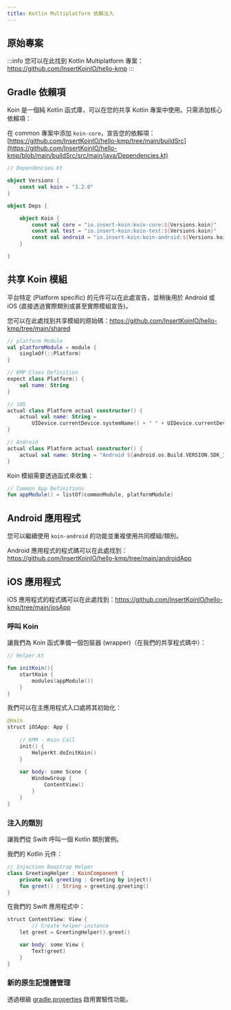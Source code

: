 ```yaml
---
title: Kotlin Multiplatform 依賴注入
---
```


## 原始專案

:::info
您可以在此找到 Kotlin Multiplatform 專案：https://github.com/InsertKoinIO/hello-kmp
:::

## Gradle 依賴項

Koin 是一個純 Kotlin 函式庫，可以在您的共享 Kotlin 專案中使用。只需添加核心依賴項：

在 common 專案中添加 `koin-core`，宣告您的依賴項：[https://github.com/InsertKoinIO/hello-kmp/tree/main/buildSrc](https://github.com/InsertKoinIO/hello-kmp/blob/main/buildSrc/src/main/java/Dependencies.kt)

```kotlin
// Dependencies.kt

object Versions {
    const val koin = "3.2.0"
}

object Deps {

    object Koin {
        const val core = "io.insert-koin:koin-core:${Versions.koin}"
        const val test = "io.insert-koin:koin-test:${Versions.koin}"
        const val android = "io.insert-koin:koin-android:${Versions.koin}"
    }

}
```

## 共享 Koin 模組

平台特定 (Platform specific) 的元件可以在此處宣告，並稍後用於 Android 或 iOS (直接透過實際類別或甚至實際模組宣告)。

您可以在此處找到共享模組的原始碼：https://github.com/InsertKoinIO/hello-kmp/tree/main/shared

```kotlin
// platform Module
val platformModule = module {
    singleOf(::Platform)
}

// KMP Class Definition
expect class Platform() {
    val name: String
}

// iOS
actual class Platform actual constructor() {
    actual val name: String =
        UIDevice.currentDevice.systemName() + " " + UIDevice.currentDevice.systemVersion
}

// Android
actual class Platform actual constructor() {
    actual val name: String = "Android ${android.os.Build.VERSION.SDK_INT}"
}
```

Koin 模組需要透過函式來收集：

```kotlin
// Common App Definitions
fun appModule() = listOf(commonModule, platformModule)
```

## Android 應用程式

您可以繼續使用 `koin-android` 的功能並重複使用共同模組/類別。

Android 應用程式的程式碼可以在此處找到：https://github.com/InsertKoinIO/hello-kmp/tree/main/androidApp

## iOS 應用程式

iOS 應用程式的程式碼可以在此處找到：https://github.com/InsertKoinIO/hello-kmp/tree/main/iosApp

### 呼叫 Koin

讓我們為 Koin 函式準備一個包裝器 (wrapper)（在我們的共享程式碼中）：

```kotlin
// Helper.kt

fun initKoin(){
    startKoin {
        modules(appModule())
    }
}
```

我們可以在主應用程式入口處將其初始化：

```kotlin
@main
struct iOSApp: App {
    
    // KMM - Koin Call
    init() {
        HelperKt.doInitKoin()
    }
    
    var body: some Scene {
        WindowGroup {
            ContentView()
        }
    }
}
```

### 注入的類別

讓我們從 Swift 呼叫一個 Kotlin 類別實例。

我們的 Kotlin 元件：

```kotlin
// Injection Boostrap Helper
class GreetingHelper : KoinComponent {
    private val greeting : Greeting by inject()
    fun greet() : String = greeting.greeting()
}
```

在我們的 Swift 應用程式中：

```kotlin
struct ContentView: View {
        // Create helper instance
    let greet = GreetingHelper().greet()

    var body: some View {
        Text(greet)
    }
}
```

### 新的原生記憶體管理

透過根級 [gradle.properties](https://kotlinlang.org/docs/native-memory-manager.html) 啟用實驗性功能。